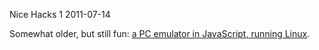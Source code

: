Nice Hacks 1
2011-07-14

Somewhat older, but still fun: <a href="http://bellard.org/jslinux/" target="_blank">a PC emulator in JavaScript, running Linux</a>.